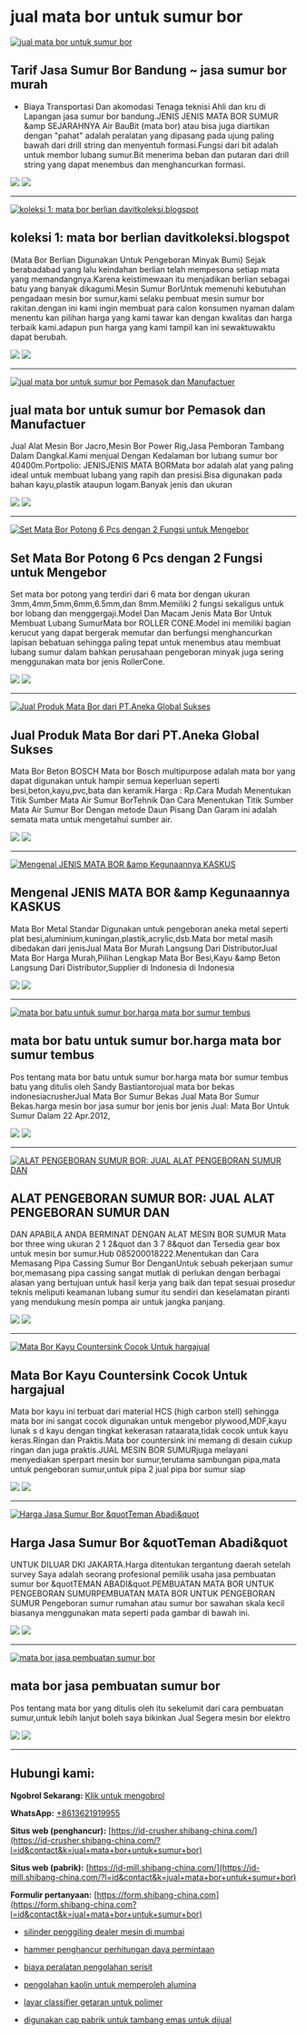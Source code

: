 # jual mata bor untuk sumur bor

<a href="https://swt.shibang-china.com/?l=id&img&k=jual+mata+bor+untuk+sumur+bor" target="_blank">![jual mata bor untuk sumur bor](http://static.shibang-china.com/all-800x300/438.jpg)</a>

## Tarif Jasa Sumur Bor Bandung ~ jasa sumur bor murah
* Biaya Transportasi Dan akomodasi Tenaga teknisi Ahli dan kru di Lapangan jasa sumur bor bandung.JENIS JENIS MATA BOR SUMUR &amp SEJARAHNYA Air BauBit (mata bor) atau bisa juga diartikan dengan "pahat" adalah peralatan yang dipasang pada ujung paling bawah dari drill string dan menyentuh formasi.Fungsi dari bit adalah untuk membor lubang sumur.Bit menerima beban dan putaran dari drill string yang dapat menembus dan menghancurkan formasi.


<a href="https://whatsapp.shibangsoft.com/WhatsApp.php" target="_blank" title="WhatsApp">![](http://static.shibang-china.com/icon/whatsapp.png)</a> <a href="https://swt.shibang-china.com/?l=id&icon&k=jual+mata+bor+untuk+sumur+bor" target="_blank">![](http://static.shibang-china.com/icon/chat-id.png)</a>

---

<a href="https://swt.shibang-china.com/?l=id&img&k=jual+mata+bor+untuk+sumur+bor" target="_blank">![koleksi 1: mata bor berlian davitkoleksi.blogspot](http://static.shibang-china.com/all-800x300/1527.jpg)</a>

## koleksi 1: mata bor berlian davitkoleksi.blogspot
(Mata Bor Berlian Digunakan Untuk Pengeboran Minyak Bumi) Sejak berabadabad yang lalu keindahan berlian telah mempesona setiap mata yang memandangnya.Karena keistimewaan itu menjadikan berlian sebagai batu yang banyak dikagumi.Mesin Sumur BorUntuk memenuhi kebutuhan pengadaan mesin bor sumur,kami selaku pembuat mesin sumur bor rakitan.dengan ini kami ingin membuat para calon konsumen nyaman dalam menentu kan pilihan harga yang kami tawar kan dengan kwalitas dan harga terbaik kami.adapun pun harga yang kami tampil kan ini sewaktuwaktu dapat berubah.


<a href="https://whatsapp.shibangsoft.com/WhatsApp.php" target="_blank" title="WhatsApp">![](http://static.shibang-china.com/icon/whatsapp.png)</a> <a href="https://swt.shibang-china.com/?l=id&icon&k=jual+mata+bor+untuk+sumur+bor" target="_blank">![](http://static.shibang-china.com/icon/chat-id.png)</a>

---

<a href="https://swt.shibang-china.com/?l=id&img&k=jual+mata+bor+untuk+sumur+bor" target="_blank">![jual mata bor untuk sumur bor Pemasok dan Manufactuer](http://static.shibang-china.com/all-800x300/1418.jpg)</a>

## jual mata bor untuk sumur bor Pemasok dan Manufactuer
Jual Alat Mesin Bor Jacro,Mesin Bor Power Rig,Jasa Pemboran Tambang Dalam Dangkal.Kami menjual Dengan Kedalaman bor lubang sumur bor 40400m.Portpolio: JENISJENIS MATA BORMata bor adalah alat yang paling ideal untuk membuat lubang yang rapih dan presisi.Bisa digunakan pada bahan kayu,plastik ataupun logam.Banyak jenis dan ukuran


<a href="https://whatsapp.shibangsoft.com/WhatsApp.php" target="_blank" title="WhatsApp">![](http://static.shibang-china.com/icon/whatsapp.png)</a> <a href="https://swt.shibang-china.com/?l=id&icon&k=jual+mata+bor+untuk+sumur+bor" target="_blank">![](http://static.shibang-china.com/icon/chat-id.png)</a>

---

<a href="https://swt.shibang-china.com/?l=id&img&k=jual+mata+bor+untuk+sumur+bor" target="_blank">![Set Mata Bor Potong 6 Pcs dengan 2 Fungsi untuk Mengebor](http://static.shibang-china.com/all-800x300/835.jpg)</a>

## Set Mata Bor Potong 6 Pcs dengan 2 Fungsi untuk Mengebor
Set mata bor potong yang terdiri dari 6 mata bor dengan ukuran 3mm,4mm,5mm,6mm,6.5mm,dan 8mm.Memiliki 2 fungsi sekaligus untuk bor lobang dan menggergaji.Model Dan Macam Jenis Mata Bor Untuk Membuat Lubang SumurMata bor ROLLER CONE.Model ini memiliki bagian kerucut yang dapat bergerak memutar dan berfungsi menghancurkan lapisan bebatuan sehingga paling tepat untuk menembus atau membuat lubang sumur dalam bahkan perusahaan pengeboran minyak juga sering menggunakan mata bor jenis RollerCone.


<a href="https://whatsapp.shibangsoft.com/WhatsApp.php" target="_blank" title="WhatsApp">![](http://static.shibang-china.com/icon/whatsapp.png)</a> <a href="https://swt.shibang-china.com/?l=id&icon&k=jual+mata+bor+untuk+sumur+bor" target="_blank">![](http://static.shibang-china.com/icon/chat-id.png)</a>

---

<a href="https://swt.shibang-china.com/?l=id&img&k=jual+mata+bor+untuk+sumur+bor" target="_blank">![Jual Produk Mata Bor dari PT.Aneka Global Sukses](http://static.shibang-china.com/all-800x300/1528.jpg)</a>

## Jual Produk Mata Bor dari PT.Aneka Global Sukses
Mata Bor Beton BOSCH Mata bor Bosch multipurpose adalah mata bor yang dapat digunakan untuk hampir semua keperluan seperti besi,beton,kayu,pvc,bata dan keramik.Harga : Rp.Cara Mudah Menentukan Titik Sumber Mata Air Sumur BorTehnik Dan Cara Menentukan Titik Sumber Mata Air Sumur Bor Dengan metode Daun Pisang Dan Garam ini adalah semata mata untuk mengetahui sumber air.


<a href="https://whatsapp.shibangsoft.com/WhatsApp.php" target="_blank" title="WhatsApp">![](http://static.shibang-china.com/icon/whatsapp.png)</a> <a href="https://swt.shibang-china.com/?l=id&icon&k=jual+mata+bor+untuk+sumur+bor" target="_blank">![](http://static.shibang-china.com/icon/chat-id.png)</a>

---

<a href="https://swt.shibang-china.com/?l=id&img&k=jual+mata+bor+untuk+sumur+bor" target="_blank">![Mengenal JENIS MATA BOR &amp Kegunaannya KASKUS](http://static.shibang-china.com/all-800x300/978.jpg)</a>

## Mengenal JENIS MATA BOR &amp Kegunaannya KASKUS
Mata Bor Metal Standar Digunakan untuk pengeboran aneka metal seperti plat besi,aluminium,kuningan,plastik,acrylic,dsb.Mata bor metal masih dibedakan dari jenisJual Mata Bor Murah Langsung Dari DistributorJual Mata Bor Harga Murah,Pilihan Lengkap Mata Bor Besi,Kayu &amp Beton Langsung Dari Distributor,Supplier di Indonesia di Indonesia


<a href="https://whatsapp.shibangsoft.com/WhatsApp.php" target="_blank" title="WhatsApp">![](http://static.shibang-china.com/icon/whatsapp.png)</a> <a href="https://swt.shibang-china.com/?l=id&icon&k=jual+mata+bor+untuk+sumur+bor" target="_blank">![](http://static.shibang-china.com/icon/chat-id.png)</a>

---

<a href="https://swt.shibang-china.com/?l=id&img&k=jual+mata+bor+untuk+sumur+bor" target="_blank">![mata bor batu untuk sumur bor.harga mata bor sumur tembus](http://static.shibang-china.com/all-800x300/966.jpg)</a>

## mata bor batu untuk sumur bor.harga mata bor sumur tembus
Pos tentang mata bor batu untuk sumur bor.harga mata bor sumur tembus batu yang ditulis oleh Sandy Bastiantorojual mata bor bekas indonesiacrusherJual Mata Bor Sumur Bekas Jual Mata Bor Sumur Bekas.harga mesin bor jasa sumur bor jenis bor jenis Jual: Mata Bor Untuk Sumur Dalam 22 Apr.2012,


<a href="https://whatsapp.shibangsoft.com/WhatsApp.php" target="_blank" title="WhatsApp">![](http://static.shibang-china.com/icon/whatsapp.png)</a> <a href="https://swt.shibang-china.com/?l=id&icon&k=jual+mata+bor+untuk+sumur+bor" target="_blank">![](http://static.shibang-china.com/icon/chat-id.png)</a>

---

<a href="https://swt.shibang-china.com/?l=id&img&k=jual+mata+bor+untuk+sumur+bor" target="_blank">![ALAT PENGEBORAN SUMUR BOR: JUAL ALAT PENGEBORAN SUMUR DAN](http://static.shibang-china.com/all-800x300/905.jpg)</a>

## ALAT PENGEBORAN SUMUR BOR: JUAL ALAT PENGEBORAN SUMUR DAN
DAN APABILA ANDA BERMINAT DENGAN ALAT MESIN BOR SUMUR Mata bor three wing ukuran 2 1 2&quot dan 3 7 8&quot dan Tersedia gear box untuk mesin bor sumur.Hub 085200018222.Menentukan dan Cara Memasang Pipa Cassing Sumur Bor DenganUntuk sebuah pekerjaan sumur bor,memasang pipa cassing sangat mutlak di perlukan dengan berbagai alasan yang bertujuan untuk hasil kerja yang baik dan tepat sesuai prosedur teknis meliputi keamanan lubang sumur itu sendiri dan keselamatan piranti yang mendukung mesin pompa air untuk jangka panjang.


<a href="https://whatsapp.shibangsoft.com/WhatsApp.php" target="_blank" title="WhatsApp">![](http://static.shibang-china.com/icon/whatsapp.png)</a> <a href="https://swt.shibang-china.com/?l=id&icon&k=jual+mata+bor+untuk+sumur+bor" target="_blank">![](http://static.shibang-china.com/icon/chat-id.png)</a>

---

<a href="https://swt.shibang-china.com/?l=id&img&k=jual+mata+bor+untuk+sumur+bor" target="_blank">![Mata Bor Kayu Countersink Cocok Untuk hargajual](http://static.shibang-china.com/all-800x300/848.jpg)</a>

## Mata Bor Kayu Countersink Cocok Untuk hargajual
Mata bor kayu ini terbuat dari material HCS (high carbon stell) sehingga mata bor ini sangat cocok digunakan untuk mengebor plywood,MDF,kayu lunak s d kayu dengan tingkat kekerasan rataarata,tidak cocok untuk kayu keras.Ringan dan Praktis.Mata bor countersink ini memang di desain cukup ringan dan juga praktis.JUAL MESIN BOR SUMURjuga melayani menyediakan sperpart mesin bor sumur,terutama sambungan pipa,mata untuk pengeboran sumur,untuk pipa 2 jual pipa bor sumur siap


<a href="https://whatsapp.shibangsoft.com/WhatsApp.php" target="_blank" title="WhatsApp">![](http://static.shibang-china.com/icon/whatsapp.png)</a> <a href="https://swt.shibang-china.com/?l=id&icon&k=jual+mata+bor+untuk+sumur+bor" target="_blank">![](http://static.shibang-china.com/icon/chat-id.png)</a>

---

<a href="https://swt.shibang-china.com/?l=id&img&k=jual+mata+bor+untuk+sumur+bor" target="_blank">![Harga Jasa Sumur Bor &quotTeman Abadi&quot](http://static.shibang-china.com/all-800x300/424.jpg)</a>

## Harga Jasa Sumur Bor &quotTeman Abadi&quot
UNTUK DILUAR DKI JAKARTA.Harga ditentukan tergantung daerah setelah survey Saya adalah seorang profesional pemilik usaha jasa pembuatan sumur bor &quotTEMAN ABADI&quot.PEMBUATAN MATA BOR UNTUK PENGEBORAN SUMURPEMBUATAN MATA BOR UNTUK PENGEBORAN SUMUR Pengeboran sumur rumahan atau sumur bor sawahan skala kecil biasanya menggunakan mata seperti pada gambar di bawah ini.


<a href="https://whatsapp.shibangsoft.com/WhatsApp.php" target="_blank" title="WhatsApp">![](http://static.shibang-china.com/icon/whatsapp.png)</a> <a href="https://swt.shibang-china.com/?l=id&icon&k=jual+mata+bor+untuk+sumur+bor" target="_blank">![](http://static.shibang-china.com/icon/chat-id.png)</a>

---

<a href="https://swt.shibang-china.com/?l=id&img&k=jual+mata+bor+untuk+sumur+bor" target="_blank">![mata bor jasa pembuatan sumur bor](http://static.shibang-china.com/all-800x300/965.jpg)</a>

## mata bor jasa pembuatan sumur bor
Pos tentang mata bor yang ditulis oleh itu sekelumit dari cara pembuatan sumur,untuk lebih lanjut boleh saya bikinkan Jual Segera mesin bor elektro

<a href="https://whatsapp.shibangsoft.com/WhatsApp.php" target="_blank" title="WhatsApp">![](http://static.shibang-china.com/icon/whatsapp.png)</a> <a href="https://swt.shibang-china.com/?l=id&icon&k=jual+mata+bor+untuk+sumur+bor" target="_blank">![](http://static.shibang-china.com/icon/chat-id.png)</a>

---
## Hubungi kami:

**Ngobrol Sekarang:** [Klik untuk mengobrol](https://swt.shibang-china.com?l=id&contact&k=jual+mata+bor+untuk+sumur+bor)

**WhatsApp:**  [+8613621919955](https://whatsapp.shibangsoft.com/WhatsApp.php)

**Situs web (penghancur):** [https://id-crusher.shibang-china.com/](https://id-crusher.shibang-china.com/?l=id&contact&k=jual+mata+bor+untuk+sumur+bor)

**Situs web (pabrik):** [https://id-mill.shibang-china.com/](https://id-mill.shibang-china.com/?l=id&contact&k=jual+mata+bor+untuk+sumur+bor)

**Formulir pertanyaan:** [https://form.shibang-china.com](https://form.shibang-china.com?l=id&contact&k=jual+mata+bor+untuk+sumur+bor)

* [silinder penggiling dealer mesin di mumbai](../33/silinder%20penggiling%20dealer%20mesin%20di%20mumbai.md)

* [hammer penghancur perhitungan daya permintaan](../39/hammer%20penghancur%20perhitungan%20daya%20permintaan.md)

* [biaya peralatan pengolahan serisit](../32/biaya%20peralatan%20pengolahan%20serisit.md)

* [pengolahan kaolin untuk memperoleh alumina](../33/pengolahan%20kaolin%20untuk%20memperoleh%20alumina.md)

* [layar classifier getaran untuk polimer](../32/layar%20classifier%20getaran%20untuk%20polimer.md)

* [digunakan cap pabrik untuk tambang emas untuk dijual](../39/digunakan%20cap%20pabrik%20untuk%20tambang%20emas%20untuk%20dijual.md)